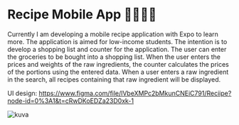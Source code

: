 # Recipe Mobile App 🍜🍲🥪🥙
 
Currently I am developing a mobile recipe application with Expo to learn more. The application is aimed for low-income students. The intention is to develop a shopping list and counter for the application. The user can enter the groceries to be bought into a shopping list. When the user enters the prices and weights of the raw ingredients, the counter calculates the prices of the portions using the entered data. When a user enters a raw ingredient in the search, all recipes containing that raw ingredient will be displayed.

UI design: 
https://www.figma.com/file/lVbeXMPc2bMkunCNEiC791/Reciipe?node-id=0%3A1&t=cRwDKoEDZa23D0xk-1

![kuva](https://user-images.githubusercontent.com/91623412/222255672-8afac9d5-fe3b-4b75-805e-98fe323923c1.png)
